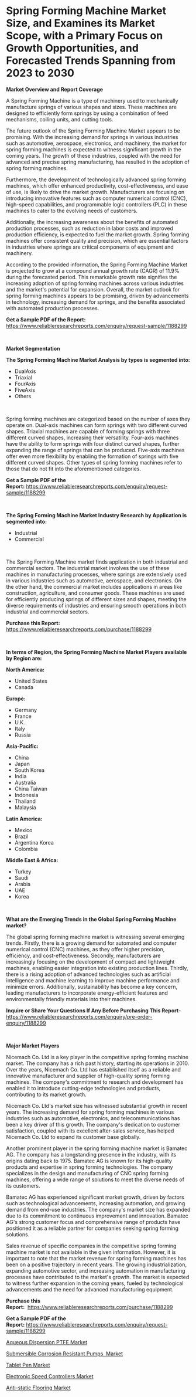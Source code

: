 <p><h1>Spring Forming Machine Market Size, and Examines its Market Scope, with a Primary Focus on Growth Opportunities, and Forecasted Trends Spanning from 2023 to 2030</h1></p><p><strong>Market Overview and Report Coverage</strong></p>
<p><p>A Spring Forming Machine is a type of machinery used to mechanically manufacture springs of various shapes and sizes. These machines are designed to efficiently form springs by using a combination of feed mechanisms, coiling units, and cutting tools.</p><p>The future outlook of the Spring Forming Machine Market appears to be promising. With the increasing demand for springs in various industries such as automotive, aerospace, electronics, and machinery, the market for spring forming machines is expected to witness significant growth in the coming years. The growth of these industries, coupled with the need for advanced and precise spring manufacturing, has resulted in the adoption of spring forming machines.</p><p>Furthermore, the development of technologically advanced spring forming machines, which offer enhanced productivity, cost-effectiveness, and ease of use, is likely to drive the market growth. Manufacturers are focusing on introducing innovative features such as computer numerical control (CNC), high-speed capabilities, and programmable logic controllers (PLC) in these machines to cater to the evolving needs of customers.</p><p>Additionally, the increasing awareness about the benefits of automated production processes, such as reduction in labor costs and improved production efficiency, is expected to fuel the market growth. Spring forming machines offer consistent quality and precision, which are essential factors in industries where springs are critical components of equipment and machinery.</p><p>According to the provided information, the Spring Forming Machine Market is projected to grow at a compound annual growth rate (CAGR) of 11.9% during the forecasted period. This remarkable growth rate signifies the increasing adoption of spring forming machines across various industries and the market's potential for expansion. Overall, the market outlook for spring forming machines appears to be promising, driven by advancements in technology, increasing demand for springs, and the benefits associated with automated production processes.</p></p>
<p><strong>Get a Sample PDF of the Report:</strong> <a href="https://www.reliableresearchreports.com/enquiry/request-sample/1188299">https://www.reliableresearchreports.com/enquiry/request-sample/1188299</a></p>
<p>&nbsp;</p>
<p><strong>Market Segmentation</strong></p>
<p><strong>The Spring Forming Machine Market Analysis by types is segmented into:</strong></p>
<p><ul><li>DualAxis</li><li>Triaxial</li><li>FourAxis</li><li>FiveAxis</li><li>Others</li></ul></p>
<p>&nbsp;</p>
<p><p>Spring forming machines are categorized based on the number of axes they operate on. Dual-axis machines can form springs with two different curved shapes. Triaxial machines are capable of forming springs with three different curved shapes, increasing their versatility. Four-axis machines have the ability to form springs with four distinct curved shapes, further expanding the range of springs that can be produced. Five-axis machines offer even more flexibility by enabling the formation of springs with five different curved shapes. Other types of spring forming machines refer to those that do not fit into the aforementioned categories.</p></p>
<p><strong>Get a Sample PDF of the Report:</strong>&nbsp;<a href="https://www.reliableresearchreports.com/enquiry/request-sample/1188299">https://www.reliableresearchreports.com/enquiry/request-sample/1188299</a></p>
<p>&nbsp;</p>
<p><strong>The Spring Forming Machine Market Industry Research by Application is segmented into:</strong></p>
<p><ul><li>Industrial</li><li>Commercial</li></ul></p>
<p>&nbsp;</p>
<p><p>The Spring Forming Machine market finds application in both industrial and commercial sectors. The industrial market involves the use of these machines in manufacturing processes, where springs are extensively used in various industries such as automotive, aerospace, and electronics. On the other hand, the commercial market includes applications in areas like construction, agriculture, and consumer goods. These machines are used for efficiently producing springs of different sizes and shapes, meeting the diverse requirements of industries and ensuring smooth operations in both industrial and commercial sectors.</p></p>
<p><strong>Purchase this Report:</strong>&nbsp; <a href="https://www.reliableresearchreports.com/purchase/1188299">https://www.reliableresearchreports.com/purchase/1188299</a></p>
<p>&nbsp;</p>
<p><strong>In terms of Region, the Spring Forming Machine Market Players available by Region are:</strong></p>
<p>
    <p> <strong> North America: </strong>
        <ul>
            <li>United States</li>
            <li>Canada</li>
        </ul>
        </p> 
    <p> <strong> Europe: </strong>
        <ul>
            <li>Germany</li>
            <li>France</li>
            <li>U.K.</li>
            <li>Italy</li>
            <li>Russia</li>
        </ul>
        </p> 
    <p> <strong> Asia-Pacific: </strong>
        <ul>
            <li>China</li>
            <li>Japan</li>
            <li>South Korea</li>
            <li>India</li>
            <li>Australia</li>
            <li>China Taiwan</li>
            <li>Indonesia</li>
            <li>Thailand</li>
            <li>Malaysia</li>
        </ul>
        </p> 
    <p> <strong> Latin America: </strong>
        <ul>
            <li>Mexico</li>
            <li>Brazil</li>
            <li>Argentina Korea</li>
            <li>Colombia</li>
        </ul>
        </p> 
    <p> <strong> Middle East & Africa: </strong>
        <ul>
            <li>Turkey</li>
            <li>Saudi</li>
            <li>Arabia</li>
            <li>UAE</li>
            <li>Korea</li>
        </ul>
    </p>
    </p>
<p>&nbsp;</p>
<p><strong>What are the Emerging Trends in the Global Spring Forming Machine market?</strong></p>
<p><p>The global spring forming machine market is witnessing several emerging trends. Firstly, there is a growing demand for automated and computer numerical control (CNC) machines, as they offer higher precision, efficiency, and cost-effectiveness. Secondly, manufacturers are increasingly focusing on the development of compact and lightweight machines, enabling easier integration into existing production lines. Thirdly, there is a rising adoption of advanced technologies such as artificial intelligence and machine learning to improve machine performance and minimize errors. Additionally, sustainability has become a key concern, leading manufacturers to incorporate energy-efficient features and environmentally friendly materials into their machines.</p></p>
<p><strong>Inquire or Share Your Questions If Any Before Purchasing This Report</strong>- <a href="https://www.reliableresearchreports.com/enquiry/pre-order-enquiry/1188299">https://www.reliableresearchreports.com/enquiry/pre-order-enquiry/1188299</a></p>
<p>&nbsp;</p>
<p><strong>Major Market Players</strong></p>
<p><p>Nicemach Co. Ltd is a key player in the competitive spring forming machine market. The company has a rich past history, starting its operations in 2010. Over the years, Nicemach Co. Ltd has established itself as a reliable and innovative manufacturer and supplier of high-quality spring forming machines. The company's commitment to research and development has enabled it to introduce cutting-edge technologies and products, contributing to its market growth.</p><p>Nicemach Co. Ltd's market size has witnessed substantial growth in recent years. The increasing demand for spring forming machines in various industries such as automotive, electronics, and telecommunications has been a key driver of this growth. The company's dedication to customer satisfaction, coupled with its excellent after-sales service, has helped Nicemach Co. Ltd to expand its customer base globally.</p><p>Another prominent player in the spring forming machine market is Bamatec AG. The company has a longstanding presence in the industry, with its origins dating back to 1975. Bamatec AG is known for its high-quality products and expertise in spring forming technologies. The company specializes in the design and manufacturing of CNC spring forming machines, offering a wide range of solutions to meet the diverse needs of its customers.</p><p>Bamatec AG has experienced significant market growth, driven by factors such as technological advancements, increasing automation, and growing demand from end-use industries. The company's market size has expanded due to its commitment to continuous improvement and innovation. Bamatec AG's strong customer focus and comprehensive range of products have positioned it as a reliable partner for companies seeking spring forming solutions.</p><p>Sales revenue of specific companies in the competitive spring forming machine market is not available in the given information. However, it is important to note that the market revenue for spring forming machines has been on a positive trajectory in recent years. The growing industrialization, expanding automotive sector, and increasing automation in manufacturing processes have contributed to the market's growth. The market is expected to witness further expansion in the coming years, fueled by technological advancements and the need for advanced manufacturing equipment.</p></p>
<p><strong>Purchase this Report:</strong>&nbsp;&nbsp;<a href="https://www.reliableresearchreports.com/purchase/1188299">https://www.reliableresearchreports.com/purchase/1188299</a></p>
<p></p>
<p><strong>Get a Sample PDF of the Report:</strong>&nbsp;<a href="https://www.reliableresearchreports.com/enquiry/request-sample/1188299">https://www.reliableresearchreports.com/enquiry/request-sample/1188299</a></p>
<p><p><a href="https://medium.com/@reganklocko456458/aqueous-dispersion-ptfe-market-insights-into-market-cagr-market-trends-and-growth-strategies-3bf5b6241dcb">Aqueous Dispersion PTFE Market</a></p><p><a href="https://github.com/luckyshygirl/Market-Research-Report-List-1/blob/main/submersible-corrosion-resistant-pumps-market.md">Submersible Corrosion Resistant Pumps  Market</a></p><p><a href="https://www.linkedin.com/pulse/tablet-pen-market-research-report-unlocks-analysis-financial-status-kzl6f/">Tablet Pen Market</a></p><p><a href="https://www.linkedin.com/pulse/electronic-speed-controllers-market-insights-players-forecast-ucbhf/">Electronic Speed Controllers Market</a></p><p><a href="https://medium.com/@noelkunzei1/anti-static-flooring-market-competitive-analysis-market-trends-and-forecast-to-2030-f3377b06fe57">Anti-static Flooring Market</a></p></p>